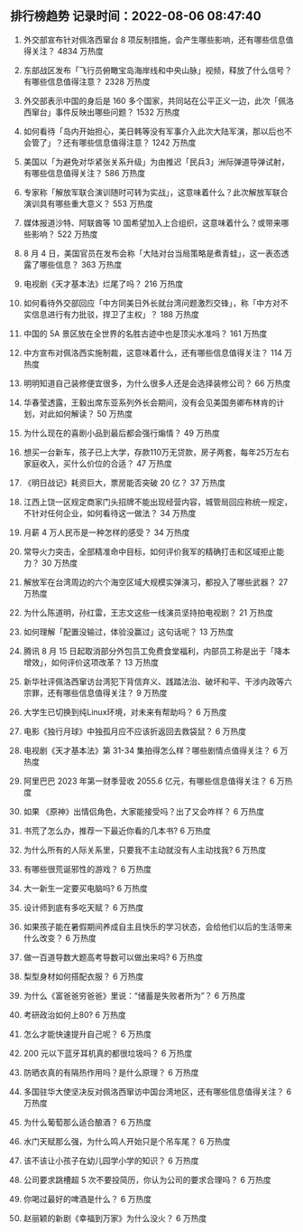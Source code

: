 
## 排行榜趋势 记录时间：2022-08-06 08:47:40
  
  1. 外交部宣布针对佩洛西窜台 8 项反制措施，会产生哪些影响，还有哪些信息值得关注？ 4834 万热度
    
  2. 东部战区发布「飞行员俯瞰宝岛海岸线和中央山脉」视频，释放了什么信号？有哪些信息值得注意？ 2328 万热度
    
  3. 外交部表示中国的身后是 160 多个国家，共同站在公平正义一边，此次「佩洛西窜台」事件反映出哪些问题？ 1532 万热度
    
  4. 如何看待「岛内开始担心，美日韩等没有军事介入此次大陆军演，那以后也不会管了」？还有哪些信息值得注意？ 1242 万热度
    
  5. 美国以「为避免对华紧张关系升级」为由推迟「民兵3」洲际弹道导弹试射，有哪些信息值得关注？ 586 万热度
    
  6. 专家称「解放军联合演训随时可转为实战」，这意味着什么？此次解放军联合演训具有哪些重大意义？ 553 万热度
    
  7. 媒体报道沙特、阿联酋等 10 国希望加入上合组织，这意味着什么？或带来哪些影响？ 522 万热度
    
  8. 8 月 4 日，美国官员在发布会称「大陆对台当局策略是煮青蛙」，这一表态透露了哪些信息？ 363 万热度
    
  9. 电视剧《天才基本法》烂尾了吗？ 216 万热度
    
  10. 如何看待外交部回应「中方同美日外长就台湾问题激烈交锋」，称「中方对不实信息进行有力批驳，捍卫了主权」？ 188 万热度
    
  11. 中国的 5A 景区放在全世界的名胜古迹中也是顶尖水准吗？ 161 万热度
    
  12. 中方宣布对佩洛西实施制裁，这意味着什么，还有哪些信息值得关注？ 114 万热度
    
  13. 明明知道自己装修便宜很多，为什么很多人还是会选择装修公司？ 66 万热度
    
  14. 华春莹透露，王毅出席东亚系列外长会期间，没有会见美国务卿布林肯的计划，对此如何解读？ 50 万热度
    
  15. 为什么现在的喜剧小品到最后都会强行煽情？ 49 万热度
    
  16. 想买一台新车，孩子已上大学，存款110万无贷款，房子两套，每年25万左右家庭收入，买什么价位的合适？ 47 万热度
    
  17. 《明日战记》耗资巨大，票房能否突破 20 亿？ 37 万热度
    
  18. 江西上饶一区规定商家门头招牌不能出现经营内容，城管局回应称统一规定，不针对任何企业，如何看待这一做法？ 34 万热度
    
  19. 月薪 4 万人民币是一种怎样的感受？ 34 万热度
    
  20. 常导火力突击，全部精准命中目标，如何评价我军的精确打击和区域拒止能力？ 30 万热度
    
  21. 解放军在台湾周边的六个海空区域大规模实弹演习，都投入了哪些武器？ 27 万热度
    
  22. 为什么陈道明，孙红雷，王志文这些一线演员坚持拍电视剧？ 21 万热度
    
  23. 如何理解「配置没输过，体验没赢过」这句话呢？ 13 万热度
    
  24. 腾讯 8 月 15 日起取消部分外包员工免费食堂福利，内部员工称是出于「降本增效」，如何评价这项改革？ 13 万热度
    
  25. 新华社评佩洛西窜访台湾犯下背信弃义、践踏法治、破坏和平、干涉内政等六宗罪，还有哪些信息值得关注？ 9 万热度
    
  26. 大学生已切换到纯Linux环境，对未来有帮助吗？ 6 万热度
    
  27. 电影《独行月球》中独孤月应不应该折返回去救袋鼠？ 6 万热度
    
  28. 电视剧《天才基本法》第 31-34 集拍得怎么样？哪些剧情点值得关注？ 6 万热度
    
  29. 阿里巴巴 2023 年第一财季营收 2055.6 亿元，有哪些信息值得关注？ 6 万热度
    
  30. 如果 《原神》出情侣角色，大家能接受吗？出了又会咋样？ 6 万热度
    
  31. 书荒了怎么办，推荐一下最近你看的几本书? 6 万热度
    
  32. 为什么所有的人际关系里，只要我不主动就没有人主动找我? 6 万热度
    
  33. 有哪些很荒诞邪性的游戏？ 6 万热度
    
  34. 大一新生一定要买电脑吗? 6 万热度
    
  35. 设计师到底有多吃天赋？ 6 万热度
    
  36. 如果孩子能在暑假期间养成自主且快乐的学习状态，会给他们以后的生活带来什么改变？ 6 万热度
    
  37. 做一百道导数大题高考导数可以做出来吗? 6 万热度
    
  38. 梨型身材如何搭配衣服？ 6 万热度
    
  39. 为什么《富爸爸穷爸爸》里说：“储蓄是失败者所为”？ 6 万热度
    
  40. 考研政治如何上80? 6 万热度
    
  41. 怎么才能快速提升自己呢？ 6 万热度
    
  42. 200 元以下蓝牙耳机真的都很垃圾吗？ 6 万热度
    
  43. 防晒衣真的有隔热作用吗？是什么原理？ 6 万热度
    
  44. 多国驻华大使坚决反对佩洛西窜访中国台湾地区，还有哪些信息值得关注？ 6 万热度
    
  45. 为什么葡萄那么适合酿酒？ 6 万热度
    
  46. 水门天赋那么强，为什么鸣人开始只是个吊车尾？ 6 万热度
    
  47. 该不该让小孩子在幼儿园学小学的知识？ 6 万热度
    
  48. 公司要求跳槽超 5 次不要投简历，你认为公司的要求合理吗？ 6 万热度
    
  49. 你喝过最好的啤酒是什么？ 6 万热度
    
  50. 赵丽颖的新剧《幸福到万家》为什么没火？ 6 万热度
    